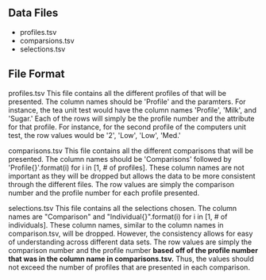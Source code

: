 Data Files
----------
* profiles.tsv
* comparsions.tsv
* selections.tsv

File Format
-----------
profiles.tsv
    This file contains all the different profiles of that will be presented. The column names should be 'Profile' and the paramters. For instance, the tea unit test would have the column names 'Profile', 'Milk', and 'Sugar.' Each of the rows will simply be the profile number and the attribute for that profile. For instance, for the second profile of the computers unit test, the row values would be '2', 'Low', 'Low', 'Med.'

comparisons.tsv
    This file contains all the different comparisons that will be presented. The column names should be 'Comparisons' followed by 'Profile{}'.format(i) for i in [1, # of profiles]. These column names are not important as they will be dropped but allows the data to be more consistent through the different files. The row values are simply the comparison number and the profile number for each profile presented.

selections.tsv
    This file contains all the selections chosen. The column names are "Comparison" and "Individual{}".format(i) for i in [1, # of individuals]. These column names, similar to the column names in comparison.tsv, will be dropped. However, the consistency allows for easy of understanding across different data sets. The row values are simply the comparison number and the profile number **based off of the profile number that was in the column name in comparisons.tsv.** Thus, the values should not exceed the number of profiles that are presented in each comparison.

